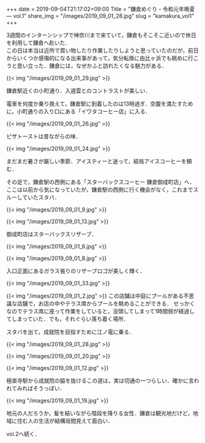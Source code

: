 +++
date  = 2019-09-04T21:17:02+09:00
Title = "鎌倉めぐり・令和元年晩夏  ―  vol.1"
share_img = "/images/2019_09_01_28.jpg"
slug = "kamakura_vol1"
+++

3週間のインターンシップで神奈川まで来ていて，鎌倉もそこそこ近いので休日を利用して鎌倉へ赴いた．<br>
この日は本当は近所で買い物したり作業したりしようと思っていたのだが，前日からいくつか感傷的になる出来事があって，気分転換に由比ヶ浜でも眺めに行こうと思い立った．鎌倉には，なぜかふと訪れたくなる魅力がある．

{{< img "/images/2019_09_01_29.jpg" >}}
<p class="caption">鎌倉駅近くの小町通り．入道雲とのコントラストが美しい．</p>
電車を何度か乗り換えて，鎌倉駅に到着したのは13時過ぎ．空腹を満たすために，小町通りの入り口にある「イワタコーヒー店」に入る．

{{< img "/images/2019_09_01_26.jpg" >}}
<p class="caption">ピザトーストは昔ながらの味．</p>

{{< img "/images/2019_09_01_24.jpg" >}}
<p class="caption">まだまだ暑さが厳しい季節．アイスティーと迷って，結局アイスコーヒーを頼む．</p>

その足で，鎌倉駅の西側にある「スターバックスコーヒー 鎌倉御成町店」へ．ここは以前から気になっていたが，鎌倉駅の西側に行く機会がなく，これまでスルーしていたスタバ．

{{< img "/images/2019_09_01_9.jpg" >}}

{{< img "/images/2019_09_01_13.jpg" >}}
<p class="caption">御成町店はスターバックスリザーブ．</p>

{{< img "/images/2019_09_01_6.jpg" >}}

{{< img "/images/2019_09_01_8.jpg" >}}
<p class="caption">入口正面にあるガラス張りのリザーブロゴが美しく輝く．</p>

{{< img "/images/2019_09_01_33.jpg" >}}

{{< img "/images/2019_09_01_2.jpg" >}}
この店舗は中庭にプールがある不思議な店舗で，お店の中やテラス席からプールを眺めることができる．
せっかくなのでテラス席に座って作業をしていると，没頭してしまって1時間弱が経過してしまっていた．でも，それぐらい落ち着く場所．


スタバを出て，成就院を目指すために江ノ電に乗る．

{{< img "/images/2019_09_01_28.jpg" >}}

{{< img "/images/2019_09_01_20.jpg" >}}

{{< img "/images/2019_09_01_12.jpg" >}}
<p class="caption">極楽寺駅から成就院の脇を抜けるこの道は，実は切通の一つらしい．確かに言われてみればそうっぽい．</p>

{{< img "/images/2019_09_01_19.jpg" >}}
<p class="caption">地元の人だろうか，髪を結いながら階段を降りる女性．鎌倉は観光地だけど，地域に住む人の生活が結構垣間見えて面白い．</p>

vol.2へ続く．
